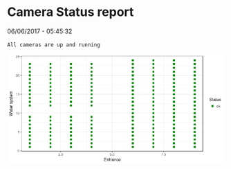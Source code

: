 Camera Status report
================
06/06/2017 - 05:45:32

    All cameras are up and running

![](camreport_files/figure-markdown_github/unnamed-chunk-2-1.png)

